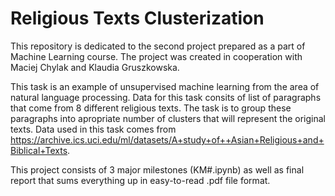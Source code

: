 # Religious Texts Clusterization
This repository is dedicated to the second project prepared as a part of Machine Learning course. The project was created in cooperation with Maciej Chylak and Klaudia Gruszkowska. 

This task is an example of unsupervised machine learning from the area of natural language processing. Data for this task consits of list of paragraphs that come from 8 different religious texts. The task is to group these paragraphs into apropriate number of clusters that will represent the original texts.
Data used in this task comes from https://archive.ics.uci.edu/ml/datasets/A+study+of++Asian+Religious+and+Biblical+Texts.

This project consists of 3 major milestones (KM#.ipynb) as well as final report that sums everything up in easy-to-read .pdf file format.

